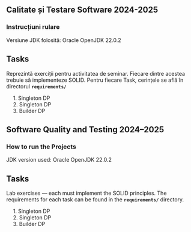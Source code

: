 ### 
## Calitate și Testare Software 2024-2025
### Instrucțiuni rulare
Versiune JDK folosită: Oracle OpenJDK 22.0.2

## Tasks
Reprezintă exerciții pentru activitatea de seminar. Fiecare dintre acestea trebuie să implementeze SOLID.
Pentru fiecare Task, cerințele se află în directorul **`requirements/`**

&emsp; 1. Singleton DP  
&emsp; 2. Singleton DP  
&emsp; 3. Builder DP

## Software Quality and Testing 2024–2025

### How to run the Projects

JDK version used: Oracle OpenJDK 22.0.2

## Tasks

Lab exercises — each must implement the SOLID principles.
The requirements for each task can be found in the **`requirements/`** directory.

&emsp; 1. Singleton DP  
&emsp; 2. Singleton DP  
&emsp; 3. Builder DP
